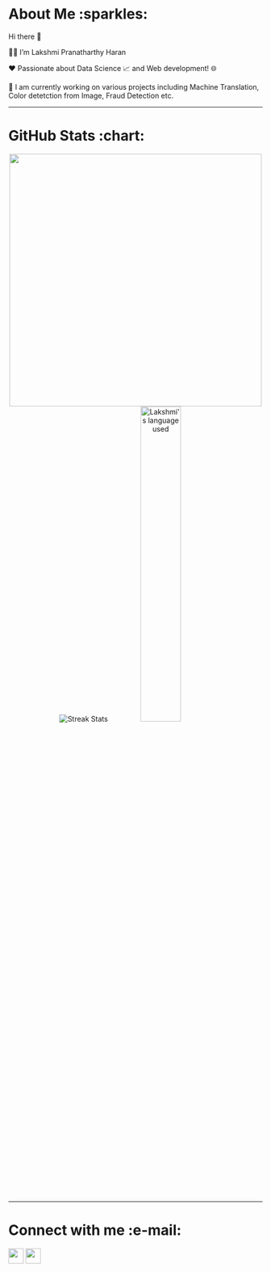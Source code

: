 <h1>About Me :sparkles: </h1>  

Hi there 👋

:raising_hand_woman: I’m Lakshmi Pranatharthy Haran 

:heart: Passionate about Data Science :chart_with_upwards_trend: and Web development! 🌐

🔭 I am currently working on various projects including Machine Translation, Color detetction from Image, Fraud Detection etc.

---------------------------

<h1>GitHub Stats :chart: </h1>  

<p align="center">
<img src="https://github-readme-stats.vercel.app/api?username=prlak&show_icons=true&theme=buefy" width="500"> 

<img alt="Streak Stats" src="https://github-readme-streak-stats.herokuapp.com?user=prlak&theme=buefy"/>
<img alt="Lakshmi's language used" src="https://github-readme-stats.vercel.app/api/top-langs/?username=prlak&layout=compact&langs_count=8&theme=buefy" width=40%/>

--------------------------

<h1>Connect with me :e-mail: </h1>  


<a href="https://www.linkedin.com/in/lakshmi-p-h/" target="blank"><img align="center" src="https://github.com/gauravghongde/social-icons/blob/master/PNG/Color/LinkedIN.png?raw=true" alt="" height="30" /></a> 
<a href="https://github.com/prlak" target="blank"><img align="center" src="https://github.com/gauravghongde/social-icons/blob/master/PNG/Black/Github_black.png?raw=true" alt="" height="30" /></a>
<!--
**prlak/prlak** is a ✨ _special_ ✨ repository because its `README.md` (this file) appears on your GitHub profile.

Here are some ideas to get you started:

- 🔭 I’m currently working on ...
- 🌱 I’m currently learning ...
- 👯 I’m looking to collaborate on ...
- 🤔 I’m looking for help with ...
- 💬 Ask me about ...
- 📫 How to reach me: ...
- 😄 Pronouns: ...
- ⚡ Fun fact: ...
-->
